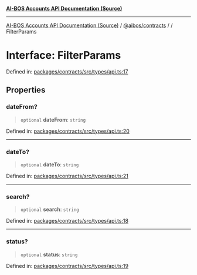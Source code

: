 [**AI-BOS Accounts API Documentation (Source)**](../../../README.md)

***

[AI-BOS Accounts API Documentation (Source)](../../../README.md) / [@aibos/contracts](../README.md) / [](../README.md) / FilterParams

# Interface: FilterParams

Defined in: [packages/contracts/src/types/api.ts:17](https://github.com/pohlai88/accounts/blob/48103fb36d28b2b9bfb33472b6de2f719773cde9/packages/contracts/src/types/api.ts#L17)

## Properties

### dateFrom?

> `optional` **dateFrom**: `string`

Defined in: [packages/contracts/src/types/api.ts:20](https://github.com/pohlai88/accounts/blob/48103fb36d28b2b9bfb33472b6de2f719773cde9/packages/contracts/src/types/api.ts#L20)

***

### dateTo?

> `optional` **dateTo**: `string`

Defined in: [packages/contracts/src/types/api.ts:21](https://github.com/pohlai88/accounts/blob/48103fb36d28b2b9bfb33472b6de2f719773cde9/packages/contracts/src/types/api.ts#L21)

***

### search?

> `optional` **search**: `string`

Defined in: [packages/contracts/src/types/api.ts:18](https://github.com/pohlai88/accounts/blob/48103fb36d28b2b9bfb33472b6de2f719773cde9/packages/contracts/src/types/api.ts#L18)

***

### status?

> `optional` **status**: `string`

Defined in: [packages/contracts/src/types/api.ts:19](https://github.com/pohlai88/accounts/blob/48103fb36d28b2b9bfb33472b6de2f719773cde9/packages/contracts/src/types/api.ts#L19)
